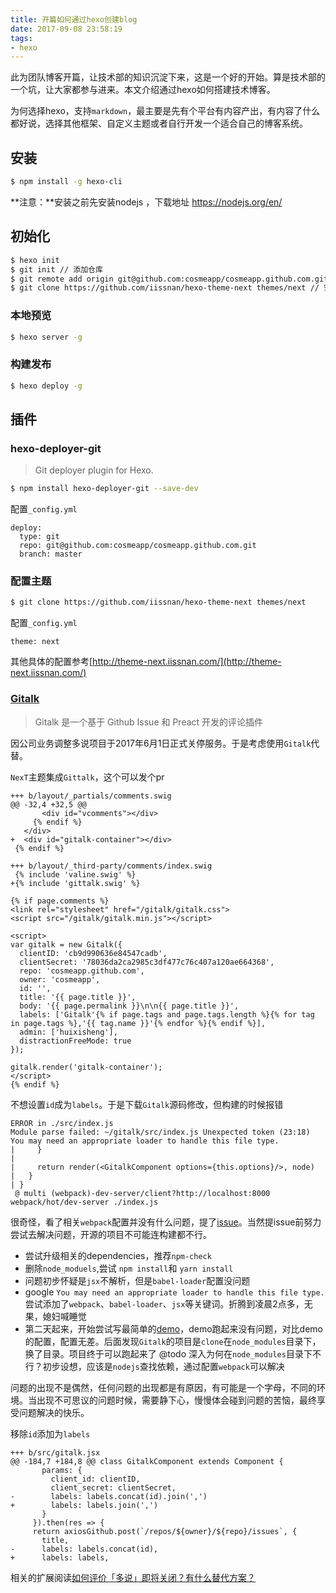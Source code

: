 ```yaml
---
title: 开篇如何通过hexo创建blog
date: 2017-09-08 23:58:19
tags:
- hexo
---
```


此为团队博客开篇，让技术部的知识沉淀下来，这是一个好的开始。算是技术部的一个坑，让大家都参与进来。本文介绍通过hexo如何搭建技术博客。

为何选择hexo，支持`markdown`，最主要是先有个平台有内容产出，有内容了什么都好说，选择其他框架、自定义主题或者自行开发一个适合自己的博客系统。

## 安装 ##

```bash
$ npm install -g hexo-cli
```
**注意：**安装之前先安装nodejs ，下载地址 https://nodejs.org/en/

## 初始化 ##

```bash
$ hexo init
$ git init // 添加仓库
$ git remote add origin git@github.com:cosmeapp/cosmeapp.github.com.git
$ git clone https://github.com/iissnan/hexo-theme-next themes/next // 安装主题，记得切换到hexo站点目录下
```

### 本地预览 ###

```bash
$ hexo server -g
```

### 构建发布 ###

```bash
$ hexo deploy -g
```

## 插件 ##

### hexo-deployer-git ###

>Git deployer plugin for Hexo.

```bash
$ npm install hexo-deployer-git --save-dev
```

配置`_config.yml`

```
deploy:
  type: git
  repo: git@github.com:cosmeapp/cosmeapp.github.com.git
  branch: master
```

### 配置主题 ###

```bash
$ git clone https://github.com/iissnan/hexo-theme-next themes/next
````

配置`_config.yml`

```
theme: next
```

其他具体的配置参考[http://theme-next.iissnan.com/](http://theme-next.iissnan.com/)

### [Gitalk](https://github.com/gitalk/gitalk) ###
>Gitalk 是一个基于 Github Issue 和 Preact 开发的评论插件

因公司业务调整多说项目于2017年6月1日正式关停服务。于是考虑使用`Gitalk`代替。

`NexT`主题集成`Gittalk`，这个可以发个pr

```
+++ b/layout/_partials/comments.swig
@@ -32,4 +32,5 @@
       <div id="vcomments"></div>
     {% endif %}
   </div>
+  <div id="gitalk-container"></div>
 {% endif %}

+++ b/layout/_third-party/comments/index.swig
 {% include 'valine.swig' %}
+{% include 'gittalk.swig' %}
```

```
{% if page.comments %}
<link rel="stylesheet" href="/gitalk/gitalk.css">
<script src="/gitalk/gitalk.min.js"></script>

<script>
var gitalk = new Gitalk({
  clientID: 'cb9d990636e84547cadb',
  clientSecret: '78036da2ca2985c3df477c76c407a120ae664368',
  repo: 'cosmeapp.github.com',
  owner: 'cosmeapp',
  id: '',
  title: '{{ page.title }}',
  body: '{{ page.permalink }}\n\n{{ page.title }}',
  labels: ['Gitalk'{% if page.tags and page.tags.length %}{% for tag in page.tags %},'{{ tag.name }}'{% endfor %}{% endif %}],
  admin: ['huixisheng'],
  distractionFreeMode: true
});

gitalk.render('gitalk-container');
</script>
{% endif %}
```

不想设置`id`成为`labels`。于是下载`Gitalk`源码修改，但构建的时候报错

```
ERROR in ./src/index.js
Module parse failed: ~/gitalk/src/index.js Unexpected token (23:18)
You may need an appropriate loader to handle this file type.
|     }
|
|     return render(<GitalkComponent options={this.options}/>, node)
|   }
| }
 @ multi (webpack)-dev-server/client?http://localhost:8000 webpack/hot/dev-server ./index.js
```

很奇怪，看了相关`webpack`配置并没有什么问题，提了[issue](https://github.com/gitalk/gitalk/issues/23)。当然提issue前努力尝试去解决问题，开源的项目不可能连构建都不行。

- 尝试升级相关的dependencies，推荐`npm-check`
- 删除`node_moduels`,尝试 `npm install`和 `yarn install`
- 问题初步怀疑是`jsx`不解析，但是`babel-loader`配置没问题
- google `You may need an appropriate loader to handle this file type.` 尝试添加了`webpack`、`babel-loader`、`jsx`等关键词。折腾到凌晨2点多，无果，媳妇喊睡觉
- 第二天起来，开始尝试写最简单的[demo](https://github.com/huixisheng/lab/tree/gh-pages/React)，demo跑起来没有问题，对比demo的配置，配置无差。后面发现`Gitalk`的项目是`clone`在`node_modules`目录下，换了目录。项目终于可以跑起来了 @todo 深入为何在`node_modules`目录下不行？初步设想，应该是`nodejs`查找依赖，通过配置`webpack`可以解决

问题的出现不是偶然，任何问题的出现都是有原因，有可能是一个字母，不同的环境。当出现不可思议的问题时候，需要静下心，慢慢体会碰到问题的苦恼，最终享受问题解决的快乐。

移除`id`添加为`labels`
```
+++ b/src/gitalk.jsx
@@ -184,7 +184,8 @@ class GitalkComponent extends Component {
       params: {
         client_id: clientID,
         client_secret: clientSecret,
-        labels: labels.concat(id).join(',')
+        labels: labels.join(',')
       }
     }).then(res => {
     return axiosGithub.post(`/repos/${owner}/${repo}/issues`, {
       title,
-      labels: labels.concat(id),
+      labels: labels,
```

相关的扩展阅读[如何评价「多说」即将关闭？有什么替代方案？](https://www.zhihu.com/question/57426274)
